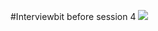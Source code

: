 #Interviewbit before session 4
<img src="https://media.giphy.com/media/l49JVpPK3AYrL1vgs/giphy.gif">
